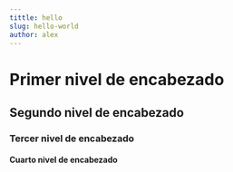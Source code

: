 ```yaml
---
tittle: hello
slug: hello-world
author: alex
---
```


# Primer nivel de encabezado
## Segundo nivel de encabezado
### Tercer nivel de encabezado
#### Cuarto nivel de encabezado